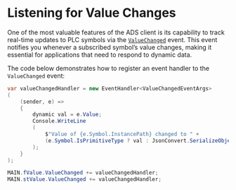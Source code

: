 # Listening for Value Changes

One of the most valuable features of the ADS client is its capability to track real-time updates to PLC symbols via the [`ValueChanged`](https://infosys.beckhoff.com/content/1033/tc3_ads.net/9409850123.html) event. This event notifies you whenever a subscribed symbol’s value changes, making it essential for applications that need to respond to dynamic data.

The code below demonstrates how to register an event handler to the `ValueChanged` event:
```cs
var valueChangedHandler = new EventHandler<ValueChangedEventArgs>
(
    (sender, e) =>
    {
        dynamic val = e.Value;
        Console.WriteLine
        (
            $"Value of {e.Symbol.InstancePath} changed to " +
            (e.Symbol.IsPrimitiveType ? val : JsonConvert.SerializeObject(val))
        );
    }
);

MAIN.fValue.ValueChanged += valueChangedHandler;
MAIN.stValue.ValueChanged += valueChangedHandler;
```